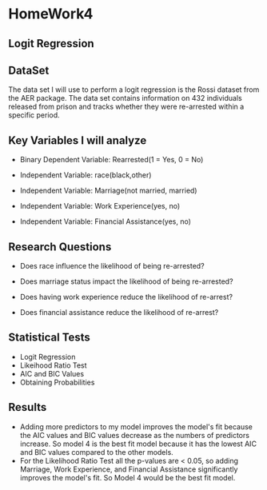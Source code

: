 # HomeWork4
## Logit Regression

## DataSet

The data set I will use to perform a logit regression is the Rossi
dataset from the AER package. The data set contains information on 432
individuals released from prison and tracks whether they were
re-arrested within a specific period.

## Key Variables I will analyze

- Binary Dependent Variable: Rearrested(1 = Yes, 0 =
No)

- Independent Variable: race(black,other)

- Independent Variable: Marriage(not married,
married)

- Independent Variable: Work Experience(yes,
no)

- Independent Variable: Financial Assistance(yes,
no)

## Research Questions

- Does race influence the likelihood of being
re-arrested?

- Does marriage status impact the likelihood of being
re-arrested?

- Does having work experience reduce the likelihood of
re-arrest?

- Does financial assistance reduce the likelihood of
re-arrest?

## Statistical Tests

- Logit Regression
- Likeihood Ratio Test
- AIC and BIC Values
- Obtaining Probabilities 

## Results

- Adding more predictors to my model improves the model's fit because the AIC values and BIC values decrease as the numbers of predictors increase. So model 4 is the best fit model because it has the lowest AIC and BIC values compared to the other models.
- For the Likelihood Ratio Test all the p-values are < 0.05, so adding Marriage, Work Experience, and Financial Assistance significantly improves the model's fit. So Model 4 would be the best fit model.
